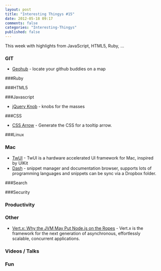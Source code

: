 ```yaml
---
layout: post
title: "Interesting Thingys #15"
date: 2012-05-18 09:17
comments: false
categories: "Interesting-Thingys"
published: false
---
```


This week with highlights from JavaScript, HTML5, Ruby, …
<!-- More -->

### GIT
- [Geohub](http://geohub.github.com/) - locate your github buddies on a map

###Ruby

###HTML5

###Javascript
- [jQuery Knob](http://anthonyterrien.com/knob/) - knobs for the masses

###CSS
- [CSS Arrow](http://cssarrowplease.com/) - Generate the CSS for a tooltip arrow.

###Linux

### Mac
- [TwUI](https://github.com/twitter/twui) - TwUI is a hardware accelerated UI framework for Mac, inspired by UIKit
- [Dash](http://kapeli.com/dash/) - snippet manager and documentation browser, supports lots of programming languages and snippets can be sync via a Dropbox folder.

###Search

###Security

### Productivity

### Other
- [Vert.x: Why the JVM May Put Node.js on the Ropes](http://blog.andrewvc.com/vertx-node-on-ropes) - Vert.x is the framework for the next generation of asynchronous, effortlessly scalable, concurrent applications.

### Videos / Talks

### Fun
